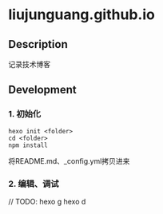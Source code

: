 # liujunguang.github.io

## Description
记录技术博客

## Development

### 1. 初始化

```shell script
hexo init <folder>
cd <folder>
npm install
```
将README.md、_config.yml拷贝进来

### 2. 编辑、调试
// TODO: hexo g hexo d
